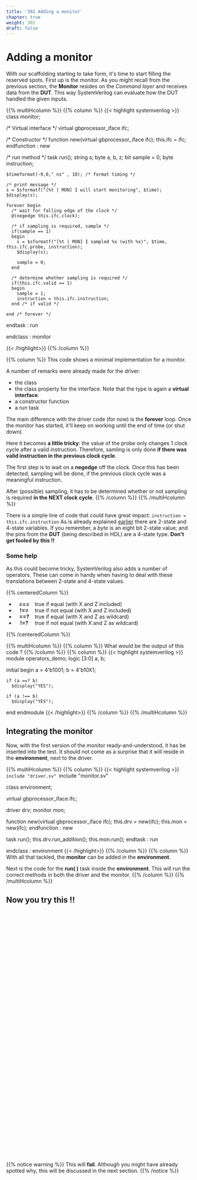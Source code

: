 ```yaml
---
title: '302 Adding a monitor'
chapter: true
weight: 302
draft: false
---
```


# Adding a monitor

With our scaffolding starting to take form, it's time to start filling the reserved spots. First up is the monitor. As you might recall from the previous section, the **Monitor** resides on the *Command layer* and receives data from the **DUT**. This way SystemVerilog can evaluate how the DUT handled the given inputs.

{{% multiHcolumn %}}
{{% column %}}
{{< highlight systemverilog >}}
class monitor;

  /* Virtual interface */
  virtual gbprocessor_iface ifc;

  /* Constructor */
  function new(virtual gbprocessor_iface ifc);
    this.ifc = ifc;
  endfunction : new

  /* run method */
  task run();
    string s;
    byte a, b, z;
    bit sample = 0;
    byte instruction;
    
    $timeformat(-9,0," ns" , 10); /* format timing */

    /* print message */
    s = $sformatf("[%t | MON] I will start monitoring", $time);
    $display(s);

    forever begin
      /* wait for falling edge of the clock */
      @(negedge this.ifc.clock);

      /* if sampling is required, sample */
      if(sample == 1)
      begin
        s = $sformatf("[%t | MON] I sampled %x (with %x)", $time, this.ifc.probe, instruction);
        $display(s);

        sample = 0;
      end 

      /* determine whether sampling is required */
      if(this.ifc.valid == 1)
      begin
        sample = 1;
        instruction = this.ifc.instruction;
      end /* if valid */
        
    end /* forever */
  endtask : run

endclass : monitor

{{< /highlight>}}
{{% /column %}}

{{% column %}}
This code shows a minimal implementation for a monitor.

A number of remarks were already made for the driver:

* the class
* the class property for the interface. Note that the type is again a **virtual interface**.
* a constructor function
* a run task

The main difference with the driver code (for now) is the **forever** loop. Once the monitor has started, it'll keep on working until the end of time (or shut down). 

Here it becomes **a little tricky**: the value of the probe only changes 1 clock cycle after a valid instruction. Therefore, samling is only done **if there was valid instruction in the previous clock cycle**.

The first step is to wait on a **negedge** off the clock. Once this has been detected, sampling will be done, if the previous clock cycle was a meaningful instruction.

After (possible) sampling, it has to be determined whether or not sampling is required **in the NEXT clock cycle**.
{{% /column %}}
{{% /multiHcolumn %}}

There is a simple line of code that could have great impact: ```instruction = this.ifc.instruction``` As is already explained <a href="../../100_various/103_interfaces#datatypes" target="_blank">earlier</a> there are 2-state and 4-state variables. If you remember, a *byte* is an eight bit 2-state value; and the pins from the **DUT** (being described in HDL) are a 4-state type. **Don't get fooled by this !!**

### Some help

As this could become tricky, SystemVerilog also adds a number of operators. These can come in handy when having to deal with these translations between 2-state and 4-state values.

{{% centeredColumn %}}
<ul>
  <li><span style="font-weight: bold; width: 50px; text-align: center; display: inline-block">===</span> true if equal (with X and Z included)</li>
  <li><span style="font-weight: bold; width: 50px; text-align: center; display: inline-block">!==</span> true if not equal (with X and Z included)</li>
  <li><span style="font-weight: bold; width: 50px; text-align: center; display: inline-block">==?</span> true if equal (with X and Z as wildcard)</li>
  <li><span style="font-weight: bold; width: 50px; text-align: center; display: inline-block">!=?</span> true if not equal (with X and Z as wildcard)</li>
</ul>
{{% /centeredColumn %}}

{{% multiHcolumn %}}
{{% column %}}
What would be the output of this code ?
{{% /column %}}
{{% column %}}
{{< highlight systemverilog >}}
module operators_demo;
  logic [3:0] a, b;

  initial 
  begin
    a = 4'b1001;
    b = 4'b10X1;

    if (a ==? b)
      $display("YES");

    if (a !== b)
      $display("YES");
  end
endmodule
{{< /highlight>}}
{{% /column %}}
{{% /multiHcolumn %}}


## Integrating the monitor

Now, with the first version of the monitor ready-and-understood, it has be inserted into the test. It should not come as a surprise that it will reside in the **environment**, next to the driver.


{{% multiHcolumn %}}
{{% column %}}
{{< highlight systemverilog >}}
`include "driver.sv"
`include "monitor.sv"

class environment;

  virtual gbprocessor_iface ifc;

  driver drv;
  monitor mon;

  function new(virtual gbprocessor_iface ifc);
    this.drv = new(ifc);
    this.mon = new(ifc);
  endfunction : new

  task run();
    this.drv.run_addition();
    this.mon.run();
  endtask : run

endclass : environment
{{< /highlight>}}
{{% /column %}}
{{% column %}}
With all that tackled, the **monitor** can be added in the **environment**.

Next is the code for the **run( )** task inside the **environment**. This will run the correct methods in both the driver and the monitor.
{{% /column %}}
{{% /multiHcolumn %}}

## Now you try this !!

<br/><br/><br/><br/><br/><br/><br/><br/><br/><br/><br/><br/><br/>
<br/><br/><br/><br/><br/><br/><br/><br/><br/><br/><br/><br/><br/>
<br/><br/><br/><br/><br/><br/><br/><br/><br/><br/><br/><br/><br/>

{{% notice warning %}}
This will **fail**. Although you might have already spotted why, this will be discussed in the next section.
{{% /notice %}}